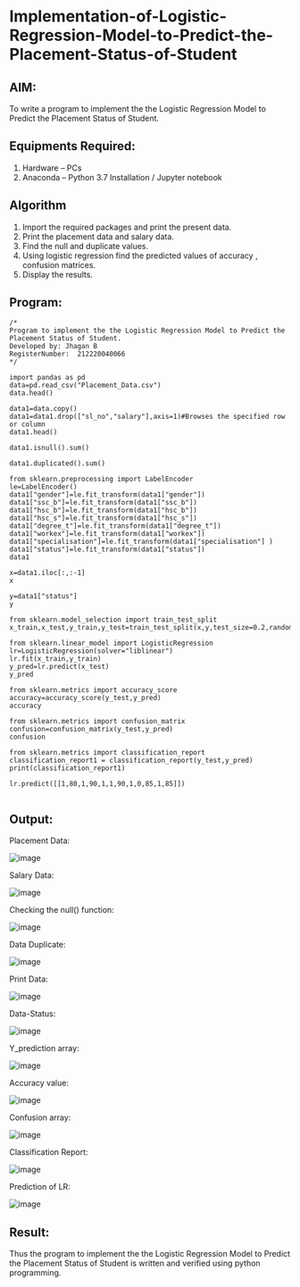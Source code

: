 # Implementation-of-Logistic-Regression-Model-to-Predict-the-Placement-Status-of-Student

## AIM:
To write a program to implement the the Logistic Regression Model to Predict the Placement Status of Student.

## Equipments Required:
1. Hardware – PCs
2. Anaconda – Python 3.7 Installation / Jupyter notebook

## Algorithm
1. Import the required packages and print the present data.
2. Print the placement data and salary data.
3. Find the null and duplicate values.
4. Using logistic regression find the predicted values of accuracy , confusion matrices.
5. Display the results.

## Program:
```
/*
Program to implement the the Logistic Regression Model to Predict the Placement Status of Student.
Developed by: Jhagan B
RegisterNumber:  212220040066
*/
```
```
import pandas as pd
data=pd.read_csv("Placement_Data.csv")
data.head()

data1=data.copy()
data1=data1.drop(["sl_no","salary"],axis=1)#Browses the specified row or column
data1.head()

data1.isnull().sum()

data1.duplicated().sum()

from sklearn.preprocessing import LabelEncoder
le=LabelEncoder()
data1["gender"]=le.fit_transform(data1["gender"])
data1["ssc_b"]=le.fit_transform(data1["ssc_b"])
data1["hsc_b"]=le.fit_transform(data1["hsc_b"])
data1["hsc_s"]=le.fit_transform(data1["hsc_s"])
data1["degree_t"]=le.fit_transform(data1["degree_t"])
data1["workex"]=le.fit_transform(data1["workex"])
data1["specialisation"]=le.fit_transform(data1["specialisation"] )     
data1["status"]=le.fit_transform(data1["status"])       
data1 

x=data1.iloc[:,:-1]
x

y=data1["status"]
y

from sklearn.model_selection import train_test_split
x_train,x_test,y_train,y_test=train_test_split(x,y,test_size=0.2,random_state=0)

from sklearn.linear_model import LogisticRegression
lr=LogisticRegression(solver="liblinear")
lr.fit(x_train,y_train)
y_pred=lr.predict(x_test)
y_pred

from sklearn.metrics import accuracy_score
accuracy=accuracy_score(y_test,y_pred)
accuracy

from sklearn.metrics import confusion_matrix
confusion=confusion_matrix(y_test,y_pred)
confusion

from sklearn.metrics import classification_report
classification_report1 = classification_report(y_test,y_pred)
print(classification_report1)

lr.predict([[1,80,1,90,1,1,90,1,0,85,1,85]])


```

## Output:

Placement Data:

![image](https://github.com/jhaganb/Implementation-of-Logistic-Regression-Model-to-Predict-the-Placement-Status-of-Student/assets/63654882/24a204ed-2620-4ce6-be4c-a4b59f45faea)

Salary Data:

![image](https://github.com/jhaganb/Implementation-of-Logistic-Regression-Model-to-Predict-the-Placement-Status-of-Student/assets/63654882/29bf55ed-a38d-49ae-89ac-857e8241d233)

Checking the null() function:

![image](https://github.com/jhaganb/Implementation-of-Logistic-Regression-Model-to-Predict-the-Placement-Status-of-Student/assets/63654882/b9f5a432-88bf-4b02-9edb-565ed21444cf)

Data Duplicate:

![image](https://github.com/jhaganb/Implementation-of-Logistic-Regression-Model-to-Predict-the-Placement-Status-of-Student/assets/63654882/fd06e3b4-d49e-4966-8008-83c01fe5face)

Print Data:

![image](https://github.com/jhaganb/Implementation-of-Logistic-Regression-Model-to-Predict-the-Placement-Status-of-Student/assets/63654882/1bd768dc-522f-41f6-aa25-5e7a8cc920eb)

Data-Status:

![image](https://github.com/jhaganb/Implementation-of-Logistic-Regression-Model-to-Predict-the-Placement-Status-of-Student/assets/63654882/87d442fb-0f45-43af-ab1c-a9df0013f303)

Y_prediction array:

![image](https://github.com/jhaganb/Implementation-of-Logistic-Regression-Model-to-Predict-the-Placement-Status-of-Student/assets/63654882/4918f130-3192-41a5-81f8-3c5b11f36c62)

Accuracy value:

![image](https://github.com/jhaganb/Implementation-of-Logistic-Regression-Model-to-Predict-the-Placement-Status-of-Student/assets/63654882/5633a8d4-ecc2-4fed-808b-3f81d0b5b3fa)

Confusion array:

![image](https://github.com/jhaganb/Implementation-of-Logistic-Regression-Model-to-Predict-the-Placement-Status-of-Student/assets/63654882/6e3a74cf-9602-4899-9324-7444ff3be9c3)

Classification Report:

![image](https://github.com/jhaganb/Implementation-of-Logistic-Regression-Model-to-Predict-the-Placement-Status-of-Student/assets/63654882/31ac2852-57ca-4898-9f87-06548b1e790f)

Prediction of LR:

![image](https://github.com/jhaganb/Implementation-of-Logistic-Regression-Model-to-Predict-the-Placement-Status-of-Student/assets/63654882/0e554bb3-016c-4c7c-b1d7-a76656d67a52)


## Result:
Thus the program to implement the the Logistic Regression Model to Predict the Placement Status of Student is written and verified using python programming.
